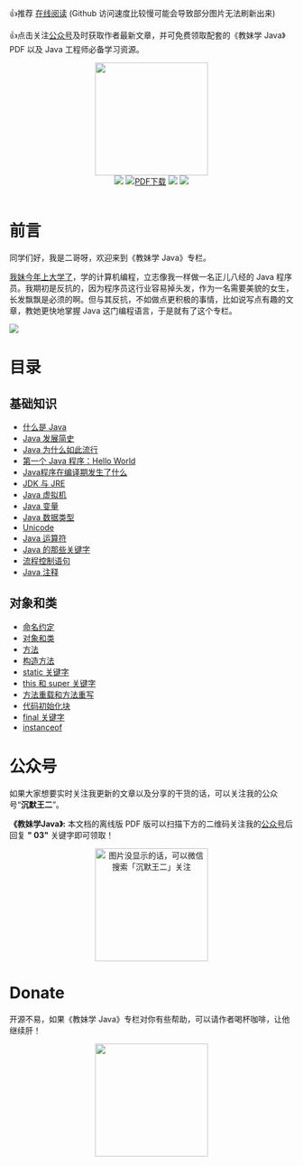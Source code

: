 👍推荐 [在线阅读](https://itwanger.gitee.io/tech-sister-learn-java)  (Github 访问速度比较慢可能会导致部分图片无法刷新出来) 

👍点击关注[公众号](#公众号)及时获取作者最新文章，并可免费领取配套的《教妹学 Java》PDF 以及 Java 工程师必备学习资源。

<div align="center">
    <img src="https://cdn.jsdelivr.net/gh/itwanger/Tech-Sister-Learn-Java/images/logo.png" width="200px">
</div>

<div align="center">
    <a href="https://itwanger.gitee.io/tech-sister-learn-java"> <img src="https://badgen.net/badge/itwanger/%E5%9C%A8%E7%BA%BF%E9%98%85%E8%AF%BB?icon=sourcegraph&color=4ab8a1"></a>
    <a href="#公众号"><img src="https://badgen.net/badge/PDF/%E6%95%99%E5%A6%B9%E5%AD%A6Java?color=4ab8a1&icon=bitcoin-lightning&label=PDF" alt="PDF下载"></a>
    <a href="https://github.com/itwanger/Tech-Sister-Learn-Java"> <img src="https://badgen.net/github/stars/itwanger/Tech-Sister-Learn-Java?icon=github&color=4ab8a1"></a>
    <a href="https://github.com/itwanger/Tech-Sister-Learn-Java"> <img src="https://badgen.net/github/forks/itwanger/Tech-Sister-Learn-Java?icon=github&color=4ab8a1"></a>
</div>
<br>






# 前言

同学们好，我是二哥呀，欢迎来到《教妹学 Java》专栏。

[我妹今年上大学了](https://mp.weixin.qq.com/s/bsu9uH8VKh5Vtue-9SafwQ)，学的计算机编程，立志像我一样做一名正儿八经的 Java 程序员。我期初是反抗的，因为程序员这行业容易掉头发，作为一名需要美貌的女生，长发飘飘是必须的啊。但与其反抗，不如做点更积极的事情，比如说写点有趣的文章，教她更快地掌握 Java 这门编程语言，于是就有了这个专栏。


![](https://cdn.jsdelivr.net/gh/itwanger/Tech-Sister-Learn-Java/images/tech-sister-01.png)

# 目录

## **基础知识**

- [什么是 Java](docs/basic/what-is-java.md)
- [Java 发展简史](docs/basic/java-history.md)
- [Java 为什么如此流行](docs/basic/why-java-popular.md)
- [第一个 Java 程序：Hello World](docs/basic/hello-world.md)
- [Java程序在编译期发生了什么](docs/basic/what-happen-when-javac.md)
- [JDK 与 JRE](docs/basic/jdk-jre.md)
- [Java 虚拟机](docs/basic/jvm.md)
- [Java 变量](docs/basic/java-var.md)
- [Java 数据类型](docs/basic/java-data-type.md)
- [Unicode](docs/basic/unicode.md)
- [Java 运算符](docs/basic/java-operator.md)
- [Java 的那些关键字](docs/basic/java-keywords.md)
- [流程控制语句](docs/basic/java-control.md)
- [Java 注释](docs/basic/javadoc.md)

## **对象和类**

- [命名约定](docs/object-class/java-naming.md)
- [对象和类](docs/object-class/java-object-class.md)
- [方法](docs/object-class/java-method.md)
- [构造方法](docs/object-class/java-construct.md)
- [static 关键字](docs/object-class/java-static.md)
- [this 和 super 关键字](docs/object-class/java-this.md)
- [方法重载和方法重写](docs/object-class/override-overload.md)
- [代码初始化块](docs/object-class/code-init.md)
- [final 关键字](docs/object-class/java-final.md)
- [instanceof](docs/object-class/java-instanceof.md)

# 公众号

如果大家想要实时关注我更新的文章以及分享的干货的话，可以关注我的公众号“**沉默王二**”。

**《教妹学Java》:** 本文档的离线版 PDF 版可以扫描下方的二维码关注我的[公众号](#公众号)后回复 **" 03"** 关键字即可领取！


<div align="center">
    <img src="https://cdn.jsdelivr.net/gh/itwanger/Tech-Sister-Learn-Java/images/itwanger.png" width="200px" alt="图片没显示的话，可以微信搜索「沉默王二」关注">
</div>

# Donate

开源不易，如果《教妹学 Java》专栏对你有些帮助，可以请作者喝杯咖啡，让他继续肝！


<div align="center">
    <img src="https://cdn.jsdelivr.net/gh/itwanger/Tech-Sister-Learn-Java/images/weixin.png" width="200px">
</div>
